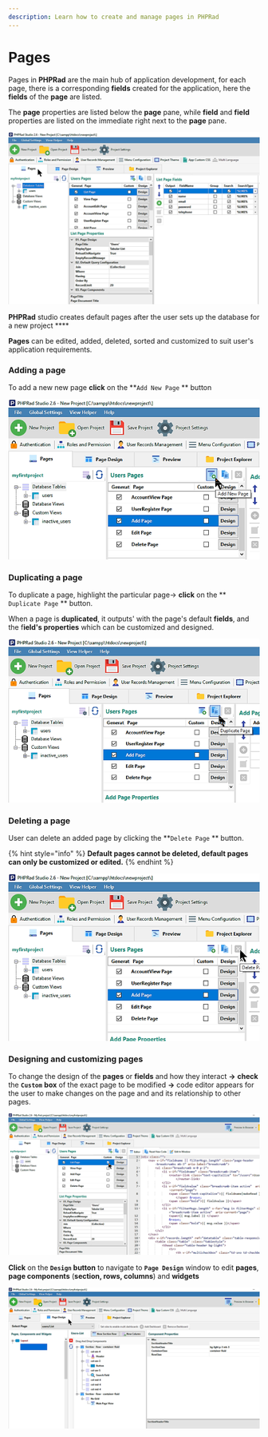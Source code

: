 ```yaml
---
description: Learn how to create and manage pages in PHPRad
---
```


# Pages

Pages in **PHPRad** are the main hub of application development, for each page, there is a corresponding **fields** created for the  application, here the **fields** of the **page** are listed.&#x20;

The **page** properties are listed below the **page** pane, while **field** and **field** properties are listed  on the immediate right next to the **page** pane.

![](<../../.gitbook/assets/bandicam 2019-01-29 14-59-28-145.png>)

**PHPRad** studio creates default pages after the user sets up the database for a new project ****&#x20;

**Pages** can be edited, added, deleted, sorted and customized to suit user's application requirements.

### Adding a page

To add a new new page **click** on the **`Add New Page` ** button

![](<../../.gitbook/assets/bandicam 2019-01-30 10-51-56-185.png>)

### Duplicating a page

To duplicate a page, highlight the particular page-> **click** on the ** `Duplicate Page` ** button.

When a page is **duplicated**, it outputs' with the page's default **fields**, and the f**ield's properties** which can be customized and designed.

![](<../../.gitbook/assets/bandicam 2019-01-30 10-52-00-835.png>)

### Deleting a page

User can delete an added page by clicking the **`Delete Page`  **  button.

{% hint style="info" %}
**Default pages cannot be deleted, default pages can only be customized or edited.**
{% endhint %}

![](<../../.gitbook/assets/bandicam 2019-01-30 10-52-06-066.png>)

### Designing and customizing pages

To change the design of the **pages** or **fields** and how they interact **->** **check** the **`Custom`** **box** of the exact page to be modified **->** code editor appears for the user to make changes on the page and and its relationship to other pages.

![](<../../.gitbook/assets/bandicam 2019-02-04 15-57-22-577.png>)

**Click** on the **`Design` button** to navigate to **`Page Design`** window to edit **pages**, **page components** (**section, rows, columns**) and **widgets**&#x20;

![](<../../.gitbook/assets/bandicam 2019-02-04 16-16-34-121.png>)


